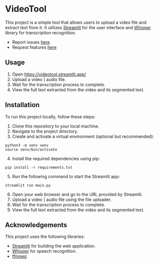 # VideoTool

This project is a simple tool that allows users to upload a video file and extract text from it. It utilizes [Streamlit](https://streamlit.io/) for the user interface and [Whisper](https://openai.com/research/whisper) library for transcription recognition.

- Report issues [here](https://github.com/sameemul-haque/Video-to-Text/issues/new?labels=bug&projects=&template=bug_report.md&title=%5Bbug%5D) 
- Request features [here](https://github.com/sameemul-haque/Video-to-Text/issues/new?labels=enhancement&projects=&template=feature_request.md&title=%5Bfeat%5D)

## Usage

1. Open https://videotool.streamlit.app/
2. Upload a video | audio file.
3. Wait for the transcription process to complete.
4. View the full text extracted from the video and its segmented text.


## Installation

To run this project locally, follow these steps:

1. Clone this repository to your local machine.
2. Navigate to the project directory.
3. Create and activate a virtual environment (optional but recommended):
```
python3 -m venv venv
source venv/bin/activate
```
4. Install the required dependencies using pip:
```
pip install -r requirements.txt
```

5. Run the following command to start the Streamlit app:

```
streamlit run main.py 
```

6. Open your web browser and go to the URL provided by Streamlit.
7. Upload a video | audio  file using the file uploader.
8. Wait for the transcription process to complete.
9. View the full text extracted from the video and its segmented text.

## Acknowledgements

This project uses the following libraries:

- [Streamlit](https://github.com/streamlit/streamlit) for building the web application.
- [Whisper](https://github.com/openai/whisper) for speech recognition.
- [ffmpeg](https://ffmpeg.org/)

<!-- 
streamlit==1.31.1
ffmpeg-python==0.2.0
openai-whisper==20231117
-->